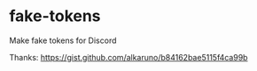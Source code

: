 # fake-tokens
Make fake tokens for Discord

Thanks:
https://gist.github.com/alkaruno/b84162bae5115f4ca99b
